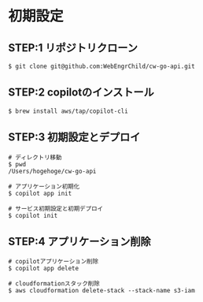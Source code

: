 # 初期設定

## STEP:1 リポジトリクローン

```shell
$ git clone git@github.com:WebEngrChild/cw-go-api.git
```

## STEP:2 copilotのインストール

```shell
$ brew install aws/tap/copilot-cli
```

## STEP:3 初期設定とデプロイ

```shell
# ディレクトリ移動
$ pwd
/Users/hogehoge/cw-go-api

# アプリケーション初期化
$ copilot app init

# サービス初期設定と初期デプロイ
$ copilot init
```

## STEP:4 アプリケーション削除

```shell
# copilotアプリケーション削除
$ copilot app delete

# cloudformationスタック削除
$ aws cloudformation delete-stack --stack-name s3-iam
```